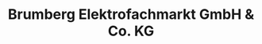 ---
title: "Brumberg Elektrofachmarkt GmbH & Co. KG"
url: /menden/brumberg-elektrofachmarkt-gmbh-und-co-kg/
shop: Elektrisch
---